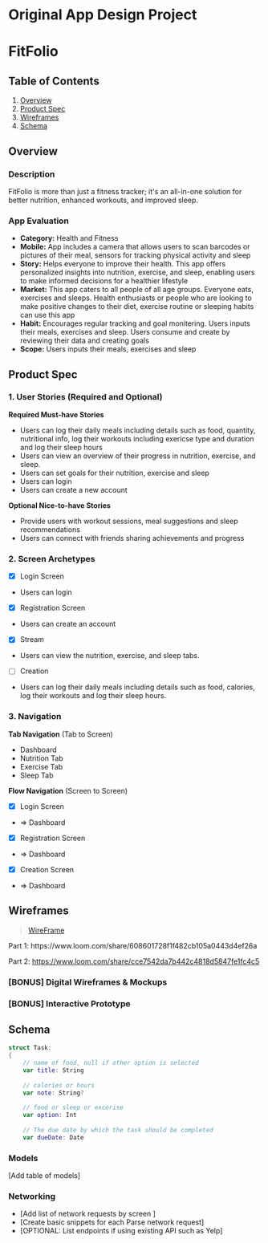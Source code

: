 Original App Design Project 
===

# FitFolio

## Table of Contents

1. [Overview](#Overview)
2. [Product Spec](#Product-Spec)
3. [Wireframes](#Wireframes)
4. [Schema](#Schema)

## Overview

### Description

FitFolio is more than just a fitness tracker; it's an all-in-one solution for better nutrition, enhanced workouts, and improved sleep.


### App Evaluation

- **Category:** Health and Fitness
- **Mobile:**  App includes a camera that allows users to scan barcodes or pictures of their meal, sensors for tracking physical activity and sleep 
- **Story:** Helps everyone to improve their health. This app offers personalized insights into nutrition, exercise, and sleep, enabling users to make informed decisions for a healthier lifestyle
- **Market:** This app caters to all people of all age groups. Everyone eats, exercises and sleeps. Health enthusiasts or people who are looking to make positive changes to their diet, exercise routine or sleeping habits can use this app
- **Habit:** Encourages regular tracking and goal monitering. Users inputs their meals, exercises and sleep. Users consume and create by reviewing their data and creating goals
- **Scope:** Users inputs their meals, exercises and sleep

## Product Spec

### 1. User Stories (Required and Optional)

**Required Must-have Stories**

* Users can log their daily meals including details such as food, quantity, nutritional info, log their workouts including exericse type and duration and log their sleep hours
* Users can view an overview of their progress in nutrition, exercise, and sleep.
* Users can set goals for their nutrition, exercise and sleep
* Users can login
* Users can create a new account

**Optional Nice-to-have Stories**

* Provide users with workout sessions, meal suggestions and sleep recommendations 
* Users can connect with friends sharing achievements and progress

### 2. Screen Archetypes

- [x] Login Screen
* Users can login

- [x] Registration Screen
* Users can create an account

- [x] Stream
* Users can view the nutrition, exercise, and sleep tabs.

- [ ] Creation
* Users can log their daily meals including details such as food, calories, log their workouts  and log their sleep hours.

### 3. Navigation

**Tab Navigation** (Tab to Screen)

* Dashboard 
* Nutrition Tab
* Exercise Tab
* Sleep Tab

**Flow Navigation** (Screen to Screen)

- [x] Login Screen
* => Dashboard

- [x] Registration Screen
* => Dashboard

- [x] Creation Screen
* => Dashboard
 
## Wireframes

<blockquote class="imgur-embed-pub" lang="en" data-id="GjNekJK"><a href="https://imgur.com/GjNekJK">WireFrame</a></blockquote>
Part 1:
https://www.loom.com/share/608601728f1f482cb105a0443d4ef26a

Part 2:
https://www.loom.com/share/cce7542da7b442c4818d5847fe1fc4c5
### [BONUS] Digital Wireframes & Mockups

### [BONUS] Interactive Prototype

## Schema 

```swift
struct Task: 
{
    // name of food, null if other option is selected
    var title: String
    
    // calories or hours
    var note: String?
    
    // food or sleep or excerise
    var option: Int
    
    // The due date by which the task should be completed
    var dueDate: Date
```

### Models

[Add table of models]

### Networking

- [Add list of network requests by screen ]
- [Create basic snippets for each Parse network request]
- [OPTIONAL: List endpoints if using existing API such as Yelp]
